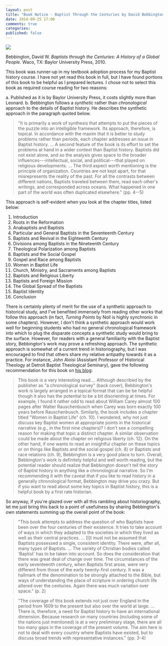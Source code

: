 ```yaml
---
layout: post
title: "Book Notice - Baptist Through the Centuries by David Bebbington"
date: 2014-09-25 17:00
comments: true
categories: 
published: false
---
```


![](http://www.baylorpress.com/content/50/4850)

Bebbington, David W. *Baptists through the Centuries: A History of a Global People.* Waco, TX: Baylor University Press, 2010.

This book was runner-up in my textbook adoption process for my Baptist history course. I have not yet read this book in full, but I have found portions of this book to be helpful as I prepared lectures. I chose not to select this book as required course reading for two reasons:

a. Published as it is by Baylor University Press, it costs slightly more than Leonard.
b. Bebbington follows a *synthetic* rather than *chronological* approach to the details of Baptist history. He describes the synthetic approach in the paragraph quoted below.

> "It is primarily a work of synthesis that attempts to put the pieces of the puzzle into an intelligible framework. Its approach, therefore, is topical. In accordance with the maxim that it is better to study problems rather than periods, each chapter addresses an issue in Baptist history. … A second feature of the book is its effort to set the problems at hand in a wider context than Baptist history. Baptists did not exist alone, and so the analysis gives space to the broader influences---intellectual, social, and political---that played on religious developments. … The third aspect worth mentioning is the principle of organization. Countries are not kept apart, for that misrepresents the reality of the past. For all the contrasts between different nations, Baptists traveled between them, read each other's writings, and corresponded across oceans. What happened in one part of the world was often duplicated elsewhere." (pp. 4--5)

This approach is self-evident when you look at the chapter titles, listed below:

1.	Introduction
2.	Roots in the Reformation
3.	Anabaptists and Baptists
4.	Particular and General Baptists in the Seventeenth Century
5.	Baptists and Revival in the Eighteenth Century
6.	Divisions among Baptists in the Nineteenth Century
7.	Theological Polarization among Baptists
8.	Baptists and the Social Gospel
9.	Gospel and Race among Baptists
10.	Women in Baptist Life
11.	Church, Ministry, and Sacraments among Baptists
12.	Baptists and Religious Liberty
13.	Baptists and Foreign Mission
14.	The Global Spread of the Baptists
15.	Baptist Identity
16.	Conclusion

There is certainly plenty of merit for the use of a synthetic approach to historical study, and I've benefited immensely from reading other works that follow this approach (in fact, *Turning Points* by Noll is highly synchronic in some chapters). However, I don't think a synthetic approach would work well for beginning students who had no general chronological framework into which to plug the disparate concepts a synthetic study would bring to the surface. However, for readers with a general familiarity with the Baptist story, Bebbington's work may prove a refreshing approach. The synthetic approach is somewhat of a current trend in historiography, but I was encouraged to find that others share my relative antipathy towards it as a practice. For instance, John Aloisi (Assistant Professor of Historical Theology at Detroit Baptist Theological Seminary), gave the following recommendation for this book on [his blog](http://dbts.edu/blog/learning-about-the-past-exploring-baptist-history/):

> This book is a very interesting read.... Although described by the publisher as "a chronological survey" (back cover), Bebbington's work is largely arranged in a topical format that can be be helpful though it also has the potential to be a bit disorienting at times. For example, I found it rather odd to read about William Carey almost 100 pages after Walter Rauschenbusch when Carey was born exactly 100 years before Rauschenbusch. Similarly, the book includes a chapter titled "Women in Baptist Life" (ch. 10). I wondered, why not just discuss key Baptist women at appropriate points in the historical narrative (e.g., in the first nine chapters)? I don't see a compelling reason for making that topic a distinct chapter. A similar observation could be made about the chapter on religious liberty (ch. 12). On the other hand, if one wants to read an insightful chapter on these topics or on things like Baptists and the social gospel (ch. 8) or Baptists and race relations (ch. 9), Bebbington is a very good place to turn. Overall, Bebbington's work is definitely helpful and well worth reading, but the potential reader should realize that Bebbington doesn't tell the story of Baptist history in anything like a chronological narrative. So I'm recommending it with the caveat that if you like to read history in a generally chronological format, Bebbington may drive you crazy. But if you want to read about some key topics in Baptist history, this is a helpful book by a first rate historian.

So anyway, if you're glazed over with all this rambling about historiography, let me just bring this back to a point of usefulness by sharing Bebbington's own statements summing up the overall point of the book:

> "This book attempts to address the question of who Baptists have been over the four centuries of their existence. It tries to take account of ways in which they adapted to the societies in which they lived as well as their central practices. … [I]t must not be assumed that Baptists possessed a single, consistent identity. There were, after all, many types of Baptists. … The variety of Christian bodies called ‘Baptist' has to be taken into account. So does the consideration that there was great deal of change over time. The circumstances of the early seventeenth century, when Baptists first arose, were very different from those of the early twenty-first century. It was a hallmark of the denomination to be strongly attached to the Bible, but ways of understanding the place of scripture in ordering church life altered over the centuries. Again there was much variation over space." (p. 2)

> "The coverage of this book extends not just over England in the period from 1609 to the present but also over the world at large. … There is, therefore, a need for Baptist history to have an international dimension. Because research on many countries (including some of the nations just mentioned) is at a very preliminary stage, there are all too many gaps in the coverage of the present volume. The aim here is not to deal with every country where Baptists have existed, but to discuss broad trends with representative instances." (pp. 3-4)
